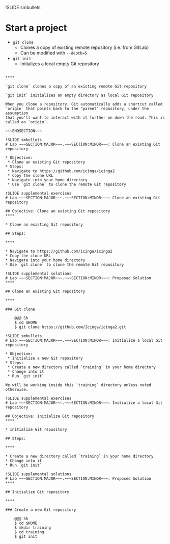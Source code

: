 !SLIDE smbullets
# Start a project

* `git clone`
  * Clones a copy of existing remote repository (i.e. from GitLab)
  * Can be modified with `--depth=5`
* `git init`
  * Initializes a local empty Git repository

~~~SECTION:handouts~~~

****

`git clone` clones a copy of an existing remote Git repository

`git init` initializes an empty directory as local Git repository

When you clone a repository, Git automatically adds a shortcut called
`origin` that points back to the "parent" repository, under the assumption
that you'll want to interact with it further on down the road. This is
called an `origin`.

~~~ENDSECTION~~~

!SLIDE smbullets
# Lab ~~~SECTION:MAJOR~~~.~~~SECTION:MINOR~~~: Clone an existing Git repository

* Objective:
 * Clone an existing Git repository
* Steps:
 * Navigate to https://github.com/icinga/icinga2
 * Copy the clone URL
 * Navigate into your home directory
 * Use `git clone` to clone the remote Git repository

!SLIDE supplemental exercises
# Lab ~~~SECTION:MAJOR~~~.~~~SECTION:MINOR~~~: Clone an existing Git repository

## Objective: Clone an existing Git repository
****

* Clone an existing Git repository

## Steps:

****

* Navigate to https://github.com/icinga/icinga2
* Copy the clone URL
* Navigate into your home directory
* Use `git clone` to clone the remote Git repository

!SLIDE supplemental solutions
# Lab ~~~SECTION:MAJOR~~~.~~~SECTION:MINOR~~~: Proposed Solution
****

## Clone an existing Git repository

****

### Git clone

    @@@ Sh
    $ cd $HOME
    $ git clone https://github.com/Icinga/icinga2.git

!SLIDE smbullets
# Lab ~~~SECTION:MAJOR~~~.~~~SECTION:MINOR~~~: Initialize a local Git repository

* Objective:
 * Initialize a new Git repository
* Steps:
 * Create a new directory called `training` in your home directory
 * Change into it
 * Run `git init`

We will be working inside this `training` directory unless noted otherwise.

!SLIDE supplemental exercises
# Lab ~~~SECTION:MAJOR~~~.~~~SECTION:MINOR~~~: Initialize a local Git repository

## Objective: Initialize Git repository
****

* Initialize Git repository

## Steps:

****

* Create a new directory called `training` in your home directory
* Change into it
* Run `git init`

!SLIDE supplemental solutions
# Lab ~~~SECTION:MAJOR~~~.~~~SECTION:MINOR~~~: Proposed Solution
****

## Initialize Git repository

****

### Create a new Git repository

    @@@ Sh
    $ cd $HOME
    $ mkdir training
    $ cd training
    $ git init
